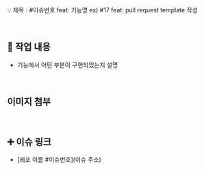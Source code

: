 💡 제목 : #이슈번호 feat: 기능명
  ex) #17 feat: pull request template 작성

<br/>

## 🔎 작업 내용

- 기능에서 어떤 부분이 구현되었는지 설명


<br/>

## 이미지 첨부

<br/>


## ➕ 이슈 링크

- [레포 이름 #이슈번호](이슈 주소)
